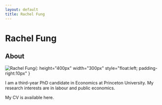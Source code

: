 ```yaml
---
layout: default
title: Rachel Fung
---
```

<div class="blurb">
	<h1>Rachel Fung</h1>
</div>


## About
![Rachel Fung](https://rachelylfung.github.io/assets/headshot.jpg){: height="400px" width="300px" style="float:left; padding-right:10px" }

I am a third-year PhD candidate in Economics at Princeton University. My research interests are in labour and public economics.

My CV is available here.

